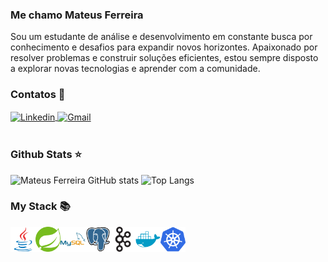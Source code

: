 
### Me chamo Mateus Ferreira
Sou um estudante de análise e desenvolvimento em constante busca por conhecimento e desafios para expandir novos horizontes. Apaixonado por resolver problemas e construir soluções eficientes, estou sempre disposto a explorar novas tecnologias e aprender com a comunidade. 

### Contatos 📱
<div style ="display: inline_block">
    <a href="https://www.linkedin.com/in/mateus-ferreira-a55691234?lipi=urn%3Ali%3Apage%3Ad_flagship3_profile_view_base_contact_details%3BqIAuUE2xSMuoyQKmMLQhzw%3D%3D">
        <img align="center" alt="Linkedin" src="https://img.shields.io/badge/LinkedIn-0077B5?style=for-the-badge&logo=linkedin&logoColor=white"/> </a>
    <a href="mailto:mateusf63@gmail.com?subject=Assunto%20da%20mensagem&body=Corpo%20da%20mensagem">
        <img align="center" alt="Gmail" src="https://img.shields.io/badge/Gmail-D14836?style=for-the-badge&logo=gmail&logoColor=white" /> </a>
</div></br>

### Github Stats ⭐
![Mateus Ferreira GitHub stats](https://github-readme-stats.vercel.app/api?username=mateuzu&show_icons=true&theme=tokyonight)
![Top Langs](https://github-readme-stats.vercel.app/api/top-langs/?username=mateuzu&layout=compact&theme=tokyonight)


### My Stack 📚
<img src="https://raw.githubusercontent.com/devicons/devicon/master/icons/java/java-original.svg" alt="java" width="40" height="40" style="max-width: 100%;"><img src="https://raw.githubusercontent.com/devicons/devicon/master/icons/spring/spring-original.svg" alt="spring" width="40" height="40" style="max-width: 100%;"><img src="https://github.com/devicons/devicon/blob/master/icons/mysql/mysql-original-wordmark.svg" alt="mysql" width="40" height="40" style="max-width: 100%;"><img src="https://github.com/devicons/devicon/blob/master/icons/postgresql/postgresql-original.svg" alt="postgresql" width="40" height="40" style="max-width: 100%;"><img src="https://github.com/devicons/devicon/blob/master/icons/apachekafka/apachekafka-original.svg" alt="kafka" width="40" height="40" style="max-width: 100%;"><img src="https://github.com/devicons/devicon/blob/master/icons/docker/docker-plain.svg" alt="docker" width="40" height="40" style="max-width: 100%;"><img src="https://github.com/devicons/devicon/blob/master/icons/kubernetes/kubernetes-plain.svg" alt="kubernetes" width="40" height="40" style="max-width: 100%;">


